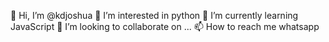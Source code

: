 👋 Hi, I’m @kdjoshua
👀 I’m interested in python
🌱 I’m currently learning JavaScript
💞️ I’m looking to collaborate on ...
📫 How to reach me whatsapp

<!---
kdjoshua/kdjoshua is a ✨ special ✨ repository because its `README.md` (this file) appears on your GitHub profile.
You can click the Preview link to take a look at your changes.
--->

